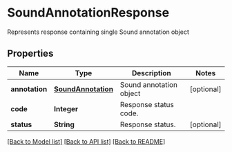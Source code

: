 ﻿
# SoundAnnotationResponse
Represents response containing single Sound annotation object

## Properties
Name | Type | Description | Notes
------------ | ------------- | ------------- | -------------
**annotation** | [**SoundAnnotation**](SoundAnnotation.md) | Sound annotation object | [optional]
**code** | **Integer** | Response status code. | 
**status** | **String** | Response status. | [optional]


[[Back to Model list]](../README.md#documentation-for-models) [[Back to API list]](../README.md#documentation-for-api-endpoints) [[Back to README]](../README.md)


